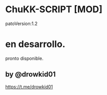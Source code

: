 # ChuKK-SCRIPT [MOD]
patoVersion:1.2

# en desarrollo.
pronto disponible.

## by @drowkid01
https://t.me/drowkid01

